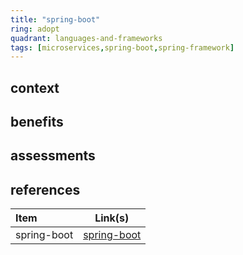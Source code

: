 ```yaml
---
title: "spring-boot"
ring: adopt
quadrant: languages-and-frameworks
tags: [microservices,spring-boot,spring-framework]
---
```


## context  

## benefits

## assessments  

## references

| Item | Link(s) |
| :--- | ------- |
|  spring-boot    |  [spring-boot](https://github.com/rock-hu/technology_radar/blob/master/docs/spring-boot.md)       |
